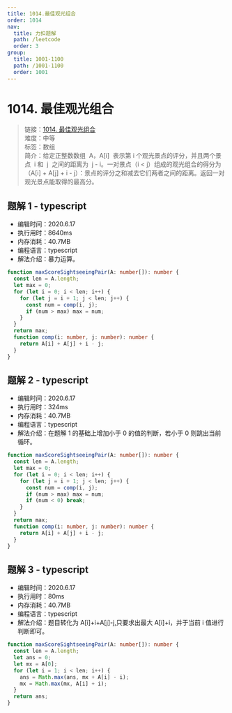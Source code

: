 ```yaml
---
title: 1014.最佳观光组合
order: 1014
nav:
  title: 力扣题解
  path: /leetcode
  order: 3
group:
  title: 1001-1100
  path: /1001-1100
  order: 1001
---
```


# 1014. 最佳观光组合

> 链接：[1014. 最佳观光组合](https://leetcode-cn.com/problems/best-sightseeing-pair/)  
> 难度：中等  
> 标签：数组  
> 简介：给定正整数数组  A，A[i]  表示第 i 个观光景点的评分，并且两个景点  i 和  j  之间的距离为  j - i。一对景点（i < j）组成的观光组合的得分为（A[i] + A[j] + i - j）：景点的评分之和减去它们两者之间的距离。返回一对观光景点能取得的最高分。

## 题解 1 - typescript

- 编辑时间：2020.6.17
- 执行用时：8640ms
- 内存消耗：40.7MB
- 编程语言：typescript
- 解法介绍：暴力运算。

```typescript
function maxScoreSightseeingPair(A: number[]): number {
  const len = A.length;
  let max = 0;
  for (let i = 0; i < len; i++) {
    for (let j = i + 1; j < len; j++) {
      const num = comp(i, j);
      if (num > max) max = num;
    }
  }
  return max;
  function comp(i: number, j: number): number {
    return A[i] + A[j] + i - j;
  }
}
```

## 题解 2 - typescript

- 编辑时间：2020.6.17
- 执行用时：324ms
- 内存消耗：40.7MB
- 编程语言：typescript
- 解法介绍：在题解 1 的基础上增加小于 0 的值的判断，若小于 0 则跳出当前循环。

```typescript
function maxScoreSightseeingPair(A: number[]): number {
  const len = A.length;
  let max = 0;
  for (let i = 0; i < len; i++) {
    for (let j = i + 1; j < len; j++) {
      const num = comp(i, j);
      if (num > max) max = num;
      if (num < 0) break;
    }
  }
  return max;
  function comp(i: number, j: number): number {
    return A[i] + A[j] + i - j;
  }
}
```

## 题解 3 - typescript

- 编辑时间：2020.6.17
- 执行用时：80ms
- 内存消耗：40.7MB
- 编程语言：typescript
- 解法介绍：题目转化为 A[i]+i+A[j]-j,只要求出最大 A[i]+i，并于当前 i 值进行判断即可。

```typescript
function maxScoreSightseeingPair(A: number[]): number {
  const len = A.length;
  let ans = 0;
  let mx = A[0];
  for (let i = 1; i < len; i++) {
    ans = Math.max(ans, mx + A[i] - i);
    mx = Math.max(mx, A[i] + i);
  }
  return ans;
}
```
